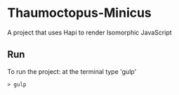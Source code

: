 # Thaumoctopus-Minicus
A project that uses Hapi to render Isomorphic JavaScript

## Run
To run the project: at the terminal type 'gulp'

```
> gulp
```